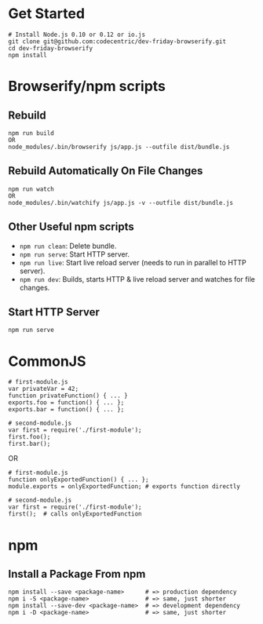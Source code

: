 # Get Started
```
# Install Node.js 0.10 or 0.12 or io.js
git clone git@github.com:codecentric/dev-friday-browserify.git
cd dev-friday-browserify
npm install
```

# Browserify/npm scripts

## Rebuild
```
npm run build
OR
node_modules/.bin/browserify js/app.js --outfile dist/bundle.js
```

## Rebuild Automatically On File Changes
```
npm run watch
OR
node_modules/.bin/watchify js/app.js -v --outfile dist/bundle.js
```

## Other Useful npm scripts

* `npm run clean`: Delete bundle.
* `npm run serve`: Start HTTP server.
* `npm run live`: Start live reload server (needs to run in parallel to HTTP server).
* `npm run dev`: Builds, starts HTTP & live reload server and watches for file changes.

## Start HTTP Server

```
npm run serve
```

# CommonJS

```
# first-module.js
var privateVar = 42;
function privateFunction() { ... }
exports.foo = function() { ... };
exports.bar = function() { ... };

# second-module.js
var first = require('./first-module');
first.foo();
first.bar();
```
OR
```
# first-module.js
function onlyExportedFunction() { ... };
module.exports = onlyExportedFunction; # exports function directly

# second-module.js
var first = require('./first-module');
first();  # calls onlyExportedFunction
```

# npm

## Install a Package From npm
```
npm install --save <package-name>      # => production dependency
npm i -S <package-name>                # => same, just shorter
npm install --save-dev <package-name>  # => development dependency
npm i -D <package-name>                # => same, just shorter
```
